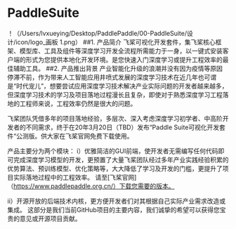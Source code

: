 # PaddleSuite
！（/Users/lvxueying/Desktop/PaddlePaddle/00-PaddleSuite/设计/icon/logo_画板 1.png）
##1. 产品简介
飞桨可视化开发套件，集飞桨核心框架、模型库、工具及组件等深度学习开发全流程所需能力于一身，以一键式安装客户端的形式为您提供本地化开发环境。是您快速入门深度学习或提升工程效率的最佳辅助工具。
##2. 产品推出背景
产业智能化升级的浪潮并没有因为疫情等原因停滞不前，作为带来人工智能应用井喷式发展的深度学习技术在近几年也可谓是“时代宠儿”，想要尝试应用深度学习技术解决产业实际问题的开发者越来越多，但深度学习技术的学习及项目落地过程漫长且复杂，即使对于熟悉深度学习工程落地的工程师来说，工程效率仍然是很大的问题。

飞桨团队凭借多年的项目落地经验，多层次、深入考虑深度学习初学者、中高阶开发者的不同需求，终于在20年3月20日（TBD）发布“Paddle Suite可视化开发套件“公测版。供大家在飞桨官网免费下载使用。

产品主要分为两个模块：
i）优雅简洁的GUI前端，使开发者无需编写任何代码即可完成深度学习模型的开发，更预置了大量飞桨团队经过多年产业实践经验积累的优势算法、预训练模型、优化策略等，大大降低了学习及开发的门槛，更提升了项目实际落地过程中的工程效率。
请至[飞桨官网]（https://www.paddlepaddle.org.cn/）下载您需要的版本。

ii）开源开放的后端技术内核，更方便开发者们对其根据自己实际产业需求改造或集成。 这部分是我们当前GitHub项目的主要内容，我们诚挚的希望可以获得您宝贵的意见或开源项目贡献。